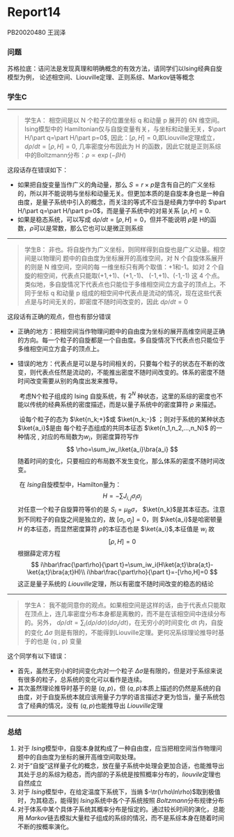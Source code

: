 # Report14

PB20020480 王润泽

### 问题

苏格拉底：诘问法是发现真理和明确概念的有效方法，请同学们以Ising经典自旋模型为例， 论述相空间、Liouville定理、正则系综、Markov链等概念

### 学生C

****

> 学生A： 相空间是以 N 个粒子的位置坐标 q 和动量 p 展开的 6N 维空间。Ising模型中的 Hamiltonian仅与自旋变量有关，与坐标和动量无关，$\part H/\part q=\part H/\part p=0$, 因此：$[\rho,H]=0$,即Liouville定理成立，$d\rho/dt=[\rho,H]=0$, 几率密度分布因此为 H 的函数，因此它就是正则系综中的Boltzmann分布：$\rho\propto\exp(-\beta H)$

这段话存在错误如下：

- 如果把自旋变量当作广义的角动量，那么 $S=r\times p$是含有自己的广义坐标的，所以并不能说明与坐标和动量无关。但更加本质的是自旋本身也是一种自由度，是量子系统中引入的概念，而关注的等式不应当是经典力学中的 $\part H/\part q=\part H/\part p=0$，而是量子系统中的对易关系 $[\rho,H]=0$.
- 如果是稳态系统，可以写成 $d\rho/dt=[\rho,H]=0$，但并不能说明 $\rho$是 H的函数，$\rho$可以是常数，那么它也可以是微正则系综

****

> 学生B： 非也。将自旋作为广义坐标，则同样得到自旋也是广义动量。相空间是以物理问 题中的自由度为坐标展开的高维空间，对 N 个自旋体系展开的则是 N 维空间，空间的每 一维坐标只有两个取值：+1和-1。如对 2 个自旋的相空间，代表点只能取(+1,+1)、(+1,-1)、 (-1,+1)、(-1,-1) 这 4 个点。类似地，多自旋情况下代表点也只能位于多维相空间立方盒子的顶点上。不同于坐标 q 和动量 p 组成的相空间中代表点是流动的情况，现在这些代表点是与时间无关的，即密度不随时间改变的，因此 $d\rho/dt=0$

这段话有正确的观点，但也有部分错误

- 正确的地方：把相空间当作物理问题中的自由度为坐标的展开高维空间是正确的方向。每一个粒子的自旋都是一个自由度。多自旋情况下代表点也只能位于多维相空间立方盒子的顶点上。

- 错误的地方：代表点是可以是与时间相关的，只要每个粒子的状态在不断的改变，则代表点任然是流动的，不能推出密度不随时间改变的。体系的密度不随时间改变需要从别的角度出发来推导。

  ​	考虑N个粒子组成的 Ising 自旋系统，有 $2^N$ 种状态，这里的系综的密度也不能以传统的经典系统的密度描述，而是以量子系统中的密度算符 $\rho$ 来描述。

  ​	设每个粒子的态为 $\ket{n_k;+}$或 $\ket{n_k;-}$ ；则对于系统的某种状态 $\ket{a_i}$是由 每个粒子态组成的共同本征态 $\ket{n_1,n_2,...,n_N}$ 的一种情况 ,  对应的布局数为$w_i$，则密度算符写作
  $$
  \rho=\sum_iw_i\ket{a_i}\bra{a_i}
  $$
  ​	随着时间的变化，只要相应的布局数不发生变化，那么体系的密度不随时间改变。

  ​	在 $Ising$自旋模型中，Hamilton量为：
  $$
  H=-\sum J_{i,j}\sigma_i\sigma_j
  $$
  ​	对任意一个粒子自旋算符等价的是 $S_i=\mu_B\sigma$， $\ket{n_k}$是其本征态。注意到不同粒子的自旋之间是独立的，故 $[\sigma_i,\sigma_j]=0$，则 $\ket{a_i}$是哈密顿量 $H$ 的本征态，而显然密度算符 $\rho$的本征态也是 $\ket{a_i}$,本征值是 $w_i$ 故
  $$
  [\rho,H]=0
  $$
  根据薛定谔方程
  $$
  i\hbar\frac{\part\rho}{\part t}=\sum_iw_i(H\ket{a;t}\bra{a;t}-\ket{a;t}\bra{a;t}H)\\
  i\hbar\frac{\part\rho}{\part t}=-[\rho,H]=0
  $$
  这正是量子系统的 $Liouville$定理，所以有密度不随时间改变的稳态的结论

****

> 学生A： 我不能同意你的观点。如果相空间是这样的话，由于代表点只能取在顶点上，连几率密度分布本身都是离散的，而不是在该相空间中连续分布的。另外， $d\rho/dt=\sum_i(d\rho/d\sigma)(d\sigma_i/dt)$，在无穷小的时间变化 dt 内，自旋的变化 $\Delta\sigma$ 则是有限的，不能得到Liouville定理。更何况系综理论推导时基于的也是 (q , p) 变量

这个同学有以下错误：

- 首先，虽然无穷小的时间变化内对一个粒子 $\Delta\sigma$是有限的，但是对于系综来说有很多的粒子，总系统的变化可以看作是连续。
- 其次虽然理论推导时基于的是 $(q,p)$，但 $(q,p)$本质上描述的仍然是系统的自由度，对于自旋系统本就应该用量子力学的语言描述才更为恰当，量子系统包含了经典的情况，没有 $(q,p)$也能推导出 $Liouville$定理

****

### 总结

1. 对于 $Ising$模型中，自旋本身就构成了一种自由度，应当把相空间当作物理问题中的自由度为坐标的展开高维空间取处理。
2. 对于“自旋”这样量子化的概念，放在量子系统中处理会更加合适，也能推导出其处于总的系综为稳态，而内部的子系统是按照概率分布的，$liouvile$定理也自然成立
3. 对于 $Ising$模型中，在给定温度下系统下，当熵 $-\tr(\rho\ln\rho)$取到极值时，为其稳态，能得到 $Ising$系统中各个子系统按照 $Boltzmann$分布规律分布
4. 对于体系中某个具体子系统其概率分布是恒定的。通过较长时间的演化，总能用 $Markov$链去模拟大量粒子组成的系综的情况，而不是系综本身在随着时间不断的按概率演化。